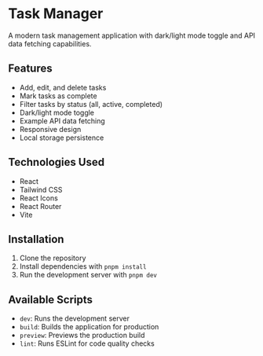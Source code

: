 # Task Manager

A modern task management application with dark/light mode toggle and API data fetching capabilities.

## Features

- Add, edit, and delete tasks
- Mark tasks as complete
- Filter tasks by status (all, active, completed)
- Dark/light mode toggle
- Example API data fetching
- Responsive design
- Local storage persistence

## Technologies Used

- React
- Tailwind CSS
- React Icons
- React Router
- Vite

## Installation

1. Clone the repository
2. Install dependencies with `pnpm install`
3. Run the development server with `pnpm dev`

## Available Scripts

- `dev`: Runs the development server
- `build`: Builds the application for production
- `preview`: Previews the production build
- `lint`: Runs ESLint for code quality checks